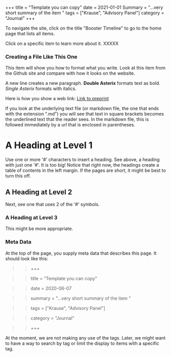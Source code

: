 +++
title = "Template you can copy"
date = 2021-01-01
Summary = "...very short summary of the item "
tags = ["Krause", "Advisory Panel"]
category = "Journal"
+++

To navigate the site, click on the title "Booster Timeline" to go to the home page that lists all items. 

Click on a specific item to learn more about it. XXXXX

### Creating a File Like This One 
This item will show you how to format what you write. Look at this item from the Github site and compare with how it looks on the website. 

A new line creates a new paragraph. **Double Asterix** formats text as bold. *Single Asterix* formats with italics. 

Here is how you show a web link: [Link to preprint](https://www.medrxiv.org/content/10.1101/2021.08.06.21261707v3)

If you look at the underlying text file (or markdown file, the one that ends with the extension ".md") you will see that text in square brackets becomes the underlined text that the reader sees. In the markdown file, this is followed immediately by a url that is enclosed in parentheses. 

# A Heading at Level 1

Use one or more '#' characters to insert a heading. See above, a heading with just one '#'. It is too big! Notice that right now, the headings create a table of contents in the left margin. If the pages are short, it might be best to turn this off. 
 
## A Heading at Level 2 

Next, see one that uses 2 of the '#' symbols.  

### A Heading at Level 3 

This might be more appropriate. 
 
### Meta Data 

At the top of the page, you supply meta data that describes this page. It should look like this: 

>> +++

>> title = "Template you can copy"

>> date = 2020-06-07

>> summary = "...very short summary of the item "

>> tags = ["Krause", "Advisory Panel"]

>> category = "Journal"

>> +++

At the moment, we are not making any use of the tags. Later, we might want to have a way to search by tag or limit the display to items with a specific tag. 


